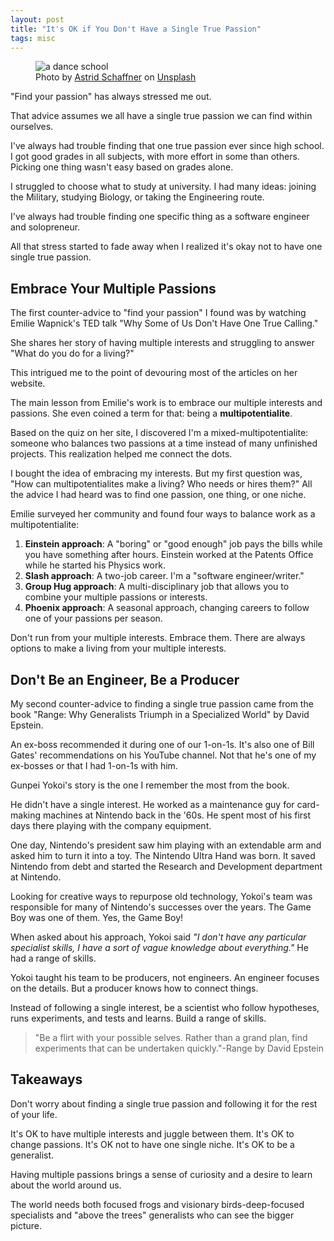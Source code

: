 ```yaml
---
layout: post
title: "It's OK if You Don't Have a Single True Passion"
tags: misc
---
```


<figure>
<img src="https://images.unsplash.com/photo-1674221525704-f4b2aa13df2c?crop=entropy&cs=tinysrgb&fit=crop&fm=jpg&h=400&ixid=MnwxfDB8MXxyYW5kb218MHx8fHx8fHx8MTcxNTg4MTM4Nw&ixlib=rb-4.0.3&q=80&w=600" alt="a dance school">

<figcaption>Photo by <a href="https://unsplash.com/@familyschaffner?utm_content=creditCopyText&utm_medium=referral&utm_source=unsplash">Astrid Schaffner</a> on <a href="https://unsplash.com/photos/a-group-of-ballet-dancers-tying-their-shoes-VRqA3J78DpA?utm_content=creditCopyText&utm_medium=referral&utm_source=unsplash">Unsplash</a></figcaption>
</figure>

"Find your passion" has always stressed me out.

That advice assumes we all have a single true passion we can find within ourselves.

I've always had trouble finding that one true passion ever since high school. I got good grades in all subjects, with more effort in some than others. Picking one thing wasn't easy based on grades alone.

I struggled to choose what to study at university. I had many ideas: joining the Military, studying Biology, or taking the Engineering route.

I've always had trouble finding one specific thing as a software engineer and solopreneur.

All that stress started to fade away when I realized it's okay not to have one single true passion.

## Embrace Your Multiple Passions

The first counter-advice to "find your passion" I found was by watching Emilie Wapnick's TED talk "Why Some of Us Don't Have One True Calling."

She shares her story of having multiple interests and struggling to answer "What do you do for a living?"

This intrigued me to the point of devouring most of the articles on her website.

The main lesson from Emilie's work is to embrace our multiple interests and passions. She even coined a term for that: being a **multipotentialite**.

Based on the quiz on her site, I discovered I'm a mixed-multipotentialite: someone who balances two passions at a time instead of many unfinished projects. This realization helped me connect the dots.

I bought the idea of embracing my interests. But my first question was, "How can multipotentialites make a living? Who needs or hires them?" All the advice I had heard was to find one passion, one thing, or one niche.

Emilie surveyed her community and found four ways to balance work as a multipotentialite:

1. **Einstein approach**: A "boring" or "good enough" job pays the bills while you have something after hours. Einstein worked at the Patents Office while he started his Physics work.
2. **Slash approach**: A two-job career. I'm a "software engineer/writer."
3. **Group Hug approach**: A multi-disciplinary job that allows you to combine your multiple passions or interests.
4. **Phoenix approach**: A seasonal approach, changing careers to follow one of your passions per season.

Don't run from your multiple interests. Embrace them. There are always options to make a living from your multiple interests.

## Don't Be an Engineer, Be a Producer

My second counter-advice to finding a single true passion came from the book "Range: Why Generalists Triumph in a Specialized World" by David Epstein.

An ex-boss recommended it during one of our 1-on-1s. It's also one of Bill Gates' recommendations on his YouTube channel. Not that he's one of my ex-bosses or that I had 1-on-1s with him.

Gunpei Yokoi's story is the one I remember the most from the book.

He didn't have a single interest. He worked as a maintenance guy for card-making machines at Nintendo back in the '60s. He spent most of his first days there playing with the company equipment.

One day, Nintendo's president saw him playing with an extendable arm and asked him to turn it into a toy. The Nintendo Ultra Hand was born. It saved Nintendo from debt and started the Research and Development department at Nintendo.

Looking for creative ways to repurpose old technology, Yokoi's team was responsible for many of Nintendo's successes over the years. The Game Boy was one of them. Yes, the Game Boy!

When asked about his approach, Yokoi said _"I don't have any particular specialist skills, I have a sort of vague knowledge about everything."_ He had a range of skills.

Yokoi taught his team to be producers, not engineers. An engineer focuses on the details. But a producer knows how to connect things.

Instead of following a single interest, be a scientist who follow hypotheses, runs experiments, and tests and learns. Build a range of skills.

> "Be a flirt with your possible selves. Rather than a grand plan, find experiments that can be undertaken quickly."-Range by David Epstein

## Takeaways

Don't worry about finding a single true passion and following it for the rest of your life.

It's OK to have multiple interests and juggle between them. It's OK to change passions. It's OK not to have one single niche. It's OK to be a generalist.

Having multiple passions brings a sense of curiosity and a desire to learn about the world around us.

The world needs both focused frogs and visionary birds-deep-focused specialists and "above the trees" generalists who can see the bigger picture.
